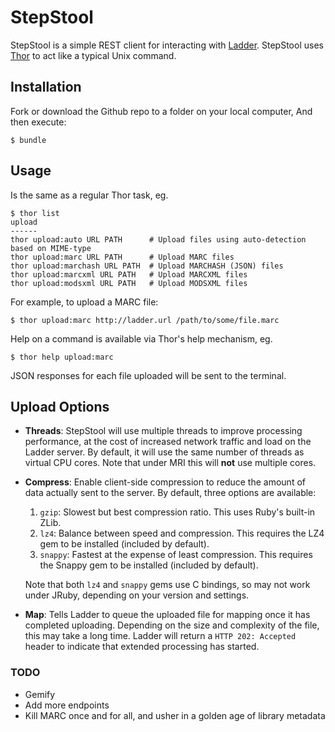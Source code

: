 # StepStool

StepStool is a simple REST client for interacting with [Ladder](http://www.deliberatedata.com/). StepStool uses [Thor](https://github.com/wycats/thor) to act like a typical Unix command.

## Installation

Fork or download the Github repo to a folder on your local computer, And then execute:

    $ bundle

## Usage

Is the same as a regular Thor task, eg.

    $ thor list
    upload
    ------
    thor upload:auto URL PATH      # Upload files using auto-detection based on MIME-type
    thor upload:marc URL PATH      # Upload MARC files
    thor upload:marchash URL PATH  # Upload MARCHASH (JSON) files
    thor upload:marcxml URL PATH   # Upload MARCXML files
    thor upload:modsxml URL PATH   # Upload MODSXML files

For example, to upload a MARC file:

    $ thor upload:marc http://ladder.url /path/to/some/file.marc

Help on a command is available via Thor's help mechanism, eg.

    $ thor help upload:marc

JSON responses for each file uploaded will be sent to the terminal.

## Upload Options

* **Threads**: StepStool will use multiple threads to improve processing performance, at the cost of increased network traffic and load on the Ladder server.  By default, it will use the same number of threads as virtual CPU cores. Note that under MRI this will **not** use multiple cores.

* **Compress**: Enable client-side compression to reduce the amount of data actually sent to the server.  By default, three options are available:
    1. `gzip`: Slowest but best compression ratio.  This uses Ruby's built-in ZLib.
	2. `lz4`: Balance between speed and compression.  This requires the LZ4 gem to be installed (included by default).
	3. `snappy`: Fastest at the expense of least compression.  This requires the Snappy gem to be installed (included by default).

  Note that both `lz4` and `snappy` gems use C bindings, so may not work under JRuby, depending on your version and settings.

* **Map**: Tells Ladder to queue the uploaded file for mapping once it has completed uploading.  Depending on the size and complexity of the file, this may take a long time.  Ladder will return a `HTTP 202: Accepted` header to indicate that extended processing has started.

### TODO

* Gemify
* Add more endpoints
* Kill MARC once and for all, and usher in a golden age of library metadata